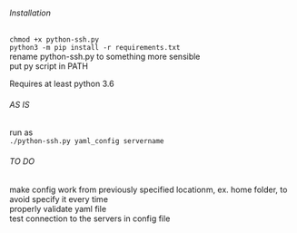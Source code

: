 ###### Installation

`chmod +x python-ssh.py`  
`python3 -m pip install -r requirements.txt`  
rename python-ssh.py to something more sensible  
put py script in PATH  
  
Requires at least python 3.6  





###### AS IS
run as   
`./python-ssh.py yaml_config servername`  


###### TO DO
make config work from previously specified locationm, ex. home folder, to avoid specify it every time  
properly validate yaml file  
test connection to the servers in config file  
